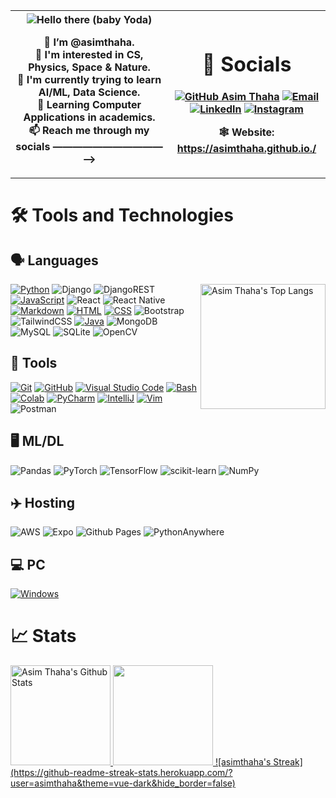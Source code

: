 <table>
  <tr>
    <th width="50%">
      
<img src="https://c.tenor.com/-z2KfO5zAckAAAAC/hello-there-baby-yoda.gif" align="center" alt="Hello there (baby Yoda)">

👋 I’m @asimthaha. <br> 
👀 I'm interested in CS, Physics, Space & Nature. <br>
🌱 I'm currently trying to learn AI/ML, Data Science. <br>
📖 Learning Computer Applications in academics. <br>
📫 Reach me through my socials ———————————⟶

</th>

<th>

# 🔗 Socials

[![GitHub Asim Thaha](https://img.shields.io/github/followers/asimthaha?label=follow&style=for-the-badge&logo=github&logoColor=white&labelColor=333333)](https://github.com/asimthaha)
[![Email](https://img.shields.io/badge/Mail-004788?style=for-the-badge&logo=gmail&logoColor=white)](mailto:asim.thahaazeez@gmail.com)
[![LinkedIn](https://img.shields.io/badge/LinkedIn-0077B5?style=for-the-badge&logo=linkedin&logoColor=white)](https://www.linkedin.com/in/asimthaha/)
[![Instagram](https://img.shields.io/badge/Instagram-E4405F?style=for-the-badge&logo=instagram&logoColor=white)](https://www.instagram.com/its_asimthaha/)

🕸️ Website: https://asimthaha.github.io./

</th>
</tr>
</table>

# 🛠 Tools and Technologies

## 🗣 Languages

<img align="right" src="https://github-readme-stats.vercel.app/api/top-langs/?username=asimthaha&layout=compact&theme=dark" alt="Asim Thaha's Top Langs" height="200">

[![Python](https://img.shields.io/badge/Python-Primary_Language-3776AB?style=for-the-badge&logo=python)](https://www.python.org/)
![Django](https://img.shields.io/badge/django-%23092E20.svg?style=for-the-badge&logo=django&logoColor=white)
![DjangoREST](https://img.shields.io/badge/DJANGO-REST-ff1709?style=for-the-badge&logo=django&logoColor=white&color=ff1709&labelColor=gray)
[![JavaScript](https://img.shields.io/badge/JavaScript-FFCE5A?style=for-the-badge&logo=javascript)](https://www.javascript.com/)
![React](https://img.shields.io/badge/react-%2320232a.svg?style=for-the-badge&logo=react&logoColor=%2361DAFB)
![React Native](https://img.shields.io/badge/react_native-%2320232a.svg?style=for-the-badge&logo=react&logoColor=%2361DAFB)
[![Markdown](https://img.shields.io/badge/Markdown-0077B5?style=for-the-badge&logo=markdown)](https://en.wikipedia.org/wiki/Markdown)
[![HTML](https://img.shields.io/badge/HTML-DD4A24?style=for-the-badge&logo=html5&logoColor=white)](https://www.w3schools.com/html/default.asp)
[![CSS](https://img.shields.io/badge/CSS-254BDD?style=for-the-badge&logo=css3)](https://www.w3schools.com/css/default.asp)
![Bootstrap](https://img.shields.io/badge/bootstrap-%238511FA.svg?style=for-the-badge&logo=bootstrap&logoColor=white)
![TailwindCSS](https://img.shields.io/badge/tailwindcss-%2338B2AC.svg?style=for-the-badge&logo=tailwind-css&logoColor=white)
[![Java](https://img.shields.io/badge/Java-E51F24?style=for-the-badge&logo=java&logoColor=white)](https://docs.oracle.com/en/java/)
![MongoDB](https://img.shields.io/badge/MongoDB-%234ea94b.svg?style=for-the-badge&logo=mongodb&logoColor=white)
![MySQL](https://img.shields.io/badge/mysql-%2300f.svg?style=for-the-badge&logo=mysql&logoColor=white)
![SQLite](https://img.shields.io/badge/sqlite-%2307405e.svg?style=for-the-badge&logo=sqlite&logoColor=white)
![OpenCV](https://img.shields.io/badge/opencv-%23white.svg?style=for-the-badge&logo=opencv&logoColor=white)

## 🔧 Tools

[![Git](https://img.shields.io/badge/Git-FF5611?style=for-the-badge&logo=git&logoColor=white)](https://git-scm.com/)
[![GitHub](https://img.shields.io/badge/GitHub-0D1117?style=for-the-badge&logo=github&logoColor=white)](https://github.com/)
[![Visual Studio Code](https://img.shields.io/badge/Visual_Studio_Code-22A6F2?style=for-the-badge&logo=visualstudio)](https://code.visualstudio.com/)
[![Bash](https://img.shields.io/badge/Bash-272E35?style=for-the-badge&logo=gnu%20bash&logoColor=white)](https://www.gnu.org/software/bash/)
[![Colab](https://img.shields.io/badge/Google_Colab-FF8C0A?style=for-the-badge&logo=google%20colab&logoColor=white)](https://colab.research.google.com/)
[![PyCharm](https://img.shields.io/badge/PyCharm-4C4C4C?style=for-the-badge&logo=pycharm)](https://www.jetbrains.com/pycharm/)
[![IntelliJ](https://img.shields.io/badge/IntelliJ_IDEA-4C4C4C?style=for-the-badge&logo=intellij%20idea)](https://www.jetbrains.com/idea/)
[![Vim](https://img.shields.io/badge/Vim-019331?style=for-the-badge&logo=vim)](https://www.vim.org/)
![Postman](https://img.shields.io/badge/Postman-FF6C37?style=for-the-badge&logo=postman&logoColor=white)

## 🖥️ ML/DL

![Pandas](https://img.shields.io/badge/pandas-%23150458.svg?style=for-the-badge&logo=pandas&logoColor=white)
![PyTorch](https://img.shields.io/badge/PyTorch-%23EE4C2C.svg?style=for-the-badge&logo=PyTorch&logoColor=white)
![TensorFlow](https://img.shields.io/badge/TensorFlow-%23FF6F00.svg?style=for-the-badge&logo=TensorFlow&logoColor=white)
![scikit-learn](https://img.shields.io/badge/scikit--learn-%23F7931E.svg?style=for-the-badge&logo=scikit-learn&logoColor=white)
![NumPy](https://img.shields.io/badge/numpy-%23013243.svg?style=for-the-badge&logo=numpy&logoColor=white)


## ✈️ Hosting

![AWS](https://img.shields.io/badge/AWS-%23FF9900.svg?style=for-the-badge&logo=amazon-aws&logoColor=white)
![Expo](https://img.shields.io/badge/expo-1C1E24?style=for-the-badge&logo=expo&logoColor=#D04A37)
![Github Pages](https://img.shields.io/badge/github%20pages-121013?style=for-the-badge&logo=github&logoColor=white)
![PythonAnywhere](https://img.shields.io/badge/pythonanywhere-%232F9FD7.svg?style=for-the-badge&logo=pythonanywhere&logoColor=151515)


## 💻 PC

[![Windows](https://img.shields.io/badge/Windows-laptop-0078D6?style=for-the-badge&logo=windows)](https://www.microsoft.com/en/windows/)

# 📈 Stats

<p align="center">
    <div style="display: inline-block;margin: auto;">
        <a href="https://github.com/asimthaha">
          <img src="https://github-readme-stats.vercel.app/api?username=asimthaha&hide=issue&show_icons=true&theme=dark#gh-dark-mode-only" alt="Asim Thaha's Github Stats" height="160">
    	    <img src="https://github-readme-streak-stats.herokuapp.com/?user=asimthaha&theme=onedark&count_private=true&theme=dark#gh-dark-mode-only" height=160>
          ![asimthaha's Streak](https://github-readme-streak-stats.herokuapp.com/?user=asimthaha&theme=vue-dark&hide_border=false)
          <!--<img src="https://github-readme-stats.vercel.app/api/wakatime?username=asimthaha&hide=issue&show_icons=true&theme=dark#gh-dark-mode-only" alt="Asim Thaha's Github Stats" height="300">-->
        </a>
    </div>
</p>

